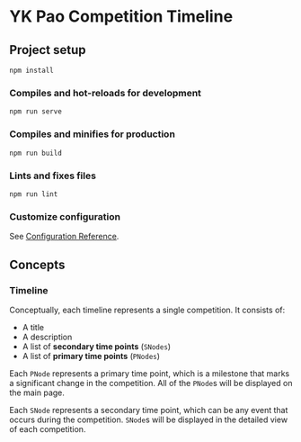 # YK Pao Competition Timeline

## Project setup

```shell
npm install
```

### Compiles and hot-reloads for development

```shell
npm run serve
```

### Compiles and minifies for production

```shell
npm run build
```

### Lints and fixes files

```shell
npm run lint
```

### Customize configuration

See [Configuration Reference](https://cli.vuejs.org/config/).

## Concepts

### Timeline

Conceptually, each timeline represents a single competition. It consists of:

- A title
- A description
- A list of **secondary time points** (`SNodes`)
- A list of **primary time points** (`PNodes`)

Each `PNode` represents a primary time point, which is a milestone that marks a significant change in the competition. All of the `PNode`s will be displayed on the main page.

Each `SNode` represents a secondary time point, which can be any event that occurs during the competition. `SNode`s will be displayed in the detailed view of each competition.
